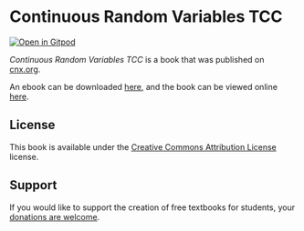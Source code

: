 # Continuous Random Variables TCC

[![Open in Gitpod](https://gitpod.io/button/open-in-gitpod.svg)](https://gitpod.io/from-referrer/)

_Continuous Random Variables TCC_ is a book that was published on [cnx.org](https://cnx.org/).

An ebook can be downloaded [here](https://github.com/cnx-user-books/cnxbook-continuous-random-variables-tcc/releases/latest), and the book can be viewed online [here](https://github.com/cnx-user-books/cnxbook-continuous-random-variables-tcc/releases/latest).

## License
This book is available under the [Creative Commons Attribution License](./LICENSE) license.

## Support
If you would like to support the creation of free textbooks for students, your [donations are welcome](https://riceconnect.rice.edu/donation/support-openstax-banner).
